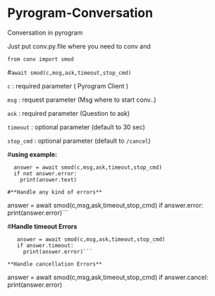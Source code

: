 # Pyrogram-Conversation

Conversation in pyrogram 

Just put conv.py.file where you need to conv and

```from conv import smod```

#```await smod(c,msg,ask,timeout,stop_cmd)```

```c``` : required parameter ( Pyrogram Client )

```msg``` : request parameter (Msg where to start conv..)

```ask``` : required parameter (Question to ask)

```timeout``` : optional parameter (default to 30 sec)

```stop_cmd``` : optional parameter (default to ```/cancel```)

#**using example:**

```
  answer = await smod(c,msg,ask,timeout,stop_cmd)
  if not answer.error:
    print(answer.text)

#**Handle any kind of errors**

```
   answer = await smod(c,msg,ask,timeout,stop_cmd)
   if answer.error:
     print(answer.error)```

#**Handle timeout Errors**

```
   answer = await smod(c,msg,ask,timeout,stop_cmd)
   if answer.timeout:
     print(answer.error)```

**Handle cancellation Errors**

```
   answer = await smod(c,msg,ask,timeout,stop_cmd)
   if answer.cancel:
     print(answer.error)

```




